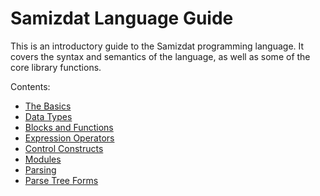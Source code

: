 Samizdat Language Guide
=======================

This is an introductory guide to the Samizdat programming language. It
covers the syntax and semantics of the language, as well as some
of the core library functions.

Contents:

* [The Basics](01-basics.md)
* [Data Types](02-data.md)
* [Blocks and Functions](03-functions.md)
* [Expression Operators](04-operators.md)
* [Control Constructs](05-control.md)
* [Modules](06-modules.md)
* [Parsing](07-parsing.md)
* [Parse Tree Forms](08-parse-trees.md)
